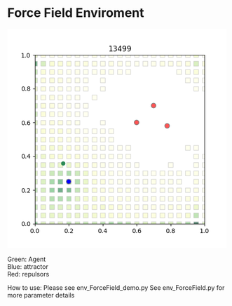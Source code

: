 # Force Field Enviroment


![demo](Demo.png)

Green: Agent  
Blue: attractor  
Red: repulsors  

How to use: Please see env_ForceField_demo.py
See env_ForceField.py for more parameter details

